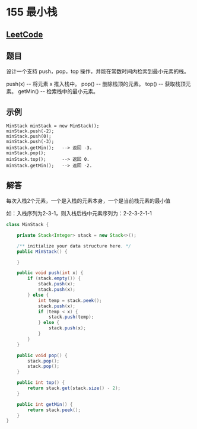 # 155 最小栈

## [LeetCode](https://leetcode-cn.com/problems/min-stack/)

## 题目

设计一个支持 push，pop，top 操作，并能在常数时间内检索到最小元素的栈。

push(x) -- 将元素 x 推入栈中。
pop() -- 删除栈顶的元素。
top() -- 获取栈顶元素。
getMin() -- 检索栈中的最小元素。

## 示例

```text
MinStack minStack = new MinStack();
minStack.push(-2);
minStack.push(0);
minStack.push(-3);
minStack.getMin();   --> 返回 -3.
minStack.pop();
minStack.top();      --> 返回 0.
minStack.getMin();   --> 返回 -2.
```

## 解答

每次入栈2个元素，一个是入栈的元素本身，一个是当前栈元素的最小值

如：入栈序列为2-3-1，则入栈后栈中元素序列为：2-2-3-2-1-1

```java
class MinStack {

    private Stack<Integer> stack = new Stack<>();

    /** initialize your data structure here. */
    public MinStack() {

    }

    public void push(int x) {
        if (stack.empty()) {
            stack.push(x);
            stack.push(x);
        } else {
            int temp = stack.peek();
            stack.push(x);
            if (temp < x) {
                stack.push(temp);
            } else {
                stack.push(x);
            }
        }
    }

    public void pop() {
        stack.pop();
        stack.pop();
    }

    public int top() {
        return stack.get(stack.size() - 2);
    }

    public int getMin() {
        return stack.peek();
    }
}
```
